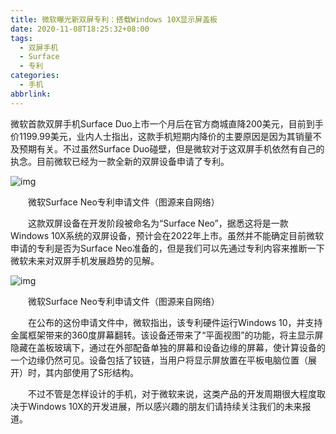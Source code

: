 ```yaml
---
title: 微软曝光新双屏专利：搭载Windows 10X显示屏盖板
date: 2020-11-08T18:25:32+08:00
tags:
  - 双屏手机
  - Surface
  - 专利
categories:
  - 手机
abbrlink:
---
```


微软首款双屏手机Surface Duo上市一个月后在官方商城直降200美元，目前到手价1199.99美元，业内人士指出，这款手机短期内降价的主要原因是因为其销量不及预期有关。不过虽然Surface Duo碰壁，但是微软对于这双屏手机依然有自己的执念。目前微软已经为一款全新的双屏设备申请了专利。

![img](https://cdn.jsdelivr.net/gh/yakeing/Documentation@main/Hexo/images/2ced-kcaeqzw9208441.jpg)

　　微软Surface Neo专利申请文件（图源来自网络）

　　这款双屏设备在开发阶段被命名为“Surface Neo”，据悉这将是一款Windows 10X系统的双屏设备，预计会在2022年上市。虽然并不能确定目前微软申请的专利是否为Surface Neo准备的，但是我们可以先通过专利内容来推断一下微软未来对双屏手机发展趋势的见解。

![img](https://cdn.jsdelivr.net/gh/yakeing/Documentation@main/Hexo/images/1c2c-kcaeqzw9208440.jpg)

　　微软Surface Neo专利申请文件（图源来自网络）

　　在公布的这份申请文件中，微软指出，该专利硬件运行Windows 10，并支持金属框架带来的360度屏幕翻转。该设备还带来了“平面视图”的功能，将主显示屏隐藏在盖板玻璃下，通过在外部配备单独的屏幕和设备边缘的屏幕，使计算设备的一个边缘仍然可见。设备包括了铰链，当用户将显示屏放置在平板电脑位置（展开）时，其内部使用了S形结构。

　　不过不管是怎样设计的手机，对于微软来说，这类产品的开发周期很大程度取决于Windows 10X的开发进展，所以感兴趣的朋友们请持续关注我们的未来报道。